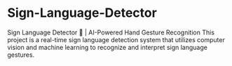 # Sign-Language-Detector
Sign Language Detector 🤟 | AI-Powered Hand Gesture Recognition This project is a real-time sign language detection system that utilizes computer vision and machine learning to recognize and interpret sign language gestures.
